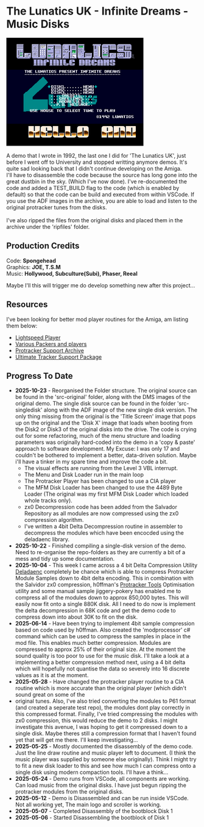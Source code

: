 # The Lunatics UK - Infinite Dreams - Music Disks

![InfiniteDreams](/images/InfiniteDreamsScreen.png)

A demo that I wrote in 1992, the last one I did for 'The Lunatics UK', just before I went off to University and stopped writting anymore demos. It's quite sad looking back that I didn't continue developing on the Amiga.
<br/>
I'll have to disassemble the code because the source has long gone into the great dustbin in the sky. (Which I've now done).
I've re-documented the code and added a TEST_BUILD flag to the code (which is enabled by default) so that the code can be build and executed from within VSCode. 
If you use the ADF images in the archive, you are able to load and listen to the original protracker tunes from the disks.
<br/><br/>
I've also ripped the files from the original disks and placed them in the archive under the  'ripfiles' folder.
<br/>

## Production Credits
Code: **Spongehead**<br/>
Graphics: **JOE, T.S.M**<br/>
Music: **Hollywood, Subculture(Subi), Phaser, Reeal**<br/>

Maybe I'll this will trigger me do develop something new after this project...

## Resources
I've been looking for better mod player routines for the Amiga, am listing them below:
- [Lightspeed Player](https://github.com/arnaud-carre/LSPlayer)
- [Various Packers and players](https://www.amiga-stuff.com/modpackers-download.html)
- [Protracker Support Archive](https://aminet.net/package/mus/edit/ptsupp)
- [Ultimate Tracker Support Package](https://aminet.net/package/mus/edit/RSE-UTS)

## Progress To Date
- **2025-10-23** - Reorganised the Folder structure. The original source can be found in the 'src-original' folder, along with the DMS images of the original demo.  The single disk source can be found in the folder 'src-singledisk' along with the ADF image of the new single disk version. The only thing missing from the original is the 'Title Screen' image that pops up on the original and the 'Disk X' image that loads when booting from the Disk2 or Disk3 of the original disks into the drive. The code is crying out for some refactoring, much of the menu structure and loading parameters was originally hard-coded into the demo in a 'copy & paste' approach to software development. My Excuse: I was only 17 and couldn't be bothered to implement a better, data-driven solution. Maybe i'll have a tinker in my spare time and improve the code a bit.
     - The visual effects are running from the Level 3 VBL interrupt.
     - The Menu and Disk Loader run in the main loop
     - The Protracker Player has been changed to use a CIA player
     - The MFM Disk Loader has been changed to use the 4489 Byte Loader (The original was my first MFM Disk Loader which loaded whole tracks only).
     - zx0 Decompression code has been added from the Salvador Repository as all modules are now compressed using the zx0 compression algorithm.
     - I've written a 4bit Delta Decompression routine in assembler to decompress the modules which have been encocded using the deladaenc library.
- **2025-10-22** - Finished compiling a single-disk version of the demo. Need to re-organise the repo-folders as they are currently a bit of a mess and tidy up some documentation.
- **2025-10-04** - This week I came across a 4 bit Delta Compression Utility [Deladaenc](https://github.com/MarkyTurtle/deladaenc) completely be chance which is able to compress Protracker Module Samples down to 4bit delta encoding. This in combination with the Salvidor zx0 compression, h0ffman's [Protracker Tools](https://github.com/MarkyTurtle/ProTrackerTools) Optimisation utility and some manual sample jiggery-pokery has enabled me to compress all of the modules down to approx 850,000 bytes.  This will easily now fit onto a single 880K disk.  All I need to do now is implement the delta decompression in 68K code and get the demo code to compress down into about 30K to fit on the disk.
- **2025-06-14** - Have been trying to implement 4bit sample compression based on code used by h0ffman. Also created the 'modprocessor' c# command which can be used to compress the samples in place in the mod file. This enables much better compression. Modules are compressed to approx 25% of their original size.  At the moment the sound quality is too poor to use for the music disk.  I'll take a look at a implementing a better compression method next, using a 4 bit delta which will hopefully not quantise the data so severely into 16 discrete values as it is at the moment.
- **2025-05-28** - Have changed the protracker player routine to a CIA routine which is more accurate than the original player (which didn't sound great on some of the
- original tunes. Also, I've also tried converting the modules to P61 format (and created a seperate test repo), the modules dont play correctly in this compressed format. Finally, I've tried compressing the modules with zx0 compression, this would reduce the demo to 2 disks. I might investigate this avenue, I was hoping to get it compressed down to a single disk. Maybe theres still a compression format that I haven't found yet that will get me there. I'll keep investigating...
- **2025-05-25** - Mostly documented the disassembly of the demo code. Just the line draw routine and music player left to document. (I think the music player was supplied by someone else originally).  Think I might try to fit a new disk loader to this and see how much I can compress onto a single disk using modern compaction tools. I'll have a think...
- **2025-05-24** - Demo runs from VSCode, all components are working. Can load music from the original disks. I have just begun ripping the protracker modules from the original disks.
- **2025-05-12** - Demo is Disassembled and can be run inside VSCode. Not all working yet, The main logo and scroller is working. 
- **2025-05-07** - Completed Disassembly of the bootblock Disk 1
- **2025-05-06** - Started Disassembling the bootblock of Disk 1
